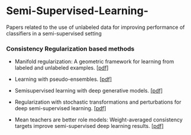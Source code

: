 # Semi-Supervised-Learning-
Papers related to the use of unlabeled data for improving performance of classifiers in a semi-supervised setting

### Consistency Regularization based methods
- Manifold regularization: A geometric framework for learning from labeled and unlabeled examples.
[[pdf]](http://people.cs.uchicago.edu/~niyogi/papersps/BNSJMLR.pdf)

- Learning with pseudo-ensembles.
[[pdf]](https://arxiv.org/pdf/1412.4864.pdf)

- Semisupervised learning with deep generative models.
[[pdf]](https://papers.nips.cc/paper/5352-semi-supervised-learning-with-deep-generative-models.pdf)

- Regularization with stochastic transformations and perturbations for deep semi-supervised learning.
[[pdf]](https://arxiv.org/pdf/1606.04586.pdf)

- Mean teachers are better role models: Weight-averaged consistency targets improve semi-supervised deep learning results.
[[pdf]](https://arxiv.org/pdf/1703.01780.pdf)
